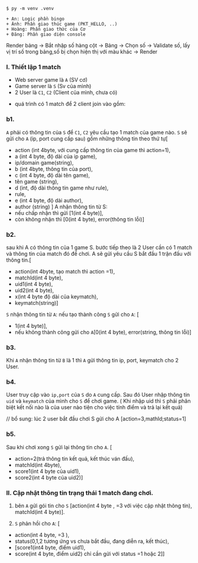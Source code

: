 ```
$ py -m venv .venv

+ An: Logic phần bingo
+ Ánh: Phần giao thúc game (PKT_HELLO, ..)
+ Hoàng: Phần giao thức của Cơ
+ Đăng: Phần giao diện console
```

Render bảng -> Bắt nhập số hàng cột -> Bảng -> Chọn số -> Validate số, lấy vị trí số trong bảng,số bị chọn hiện thị với màu khác -> Render

### I. Thiết lập 1 match
+ Web server game là `A` (SV cơ)
+ Game server là `S` (Sv của mình)
+ 2 User là `C1`, `C2` (Client của mình, chưa có)

* quá trình có 1 match để 2 client join vào gồm:
### b1. 

`A` phải có thông tin của `S` để `C1`, `C2` yêu cầu tạo 1 match của game nào. 
	`S` sẽ gửi cho `A` (ip, port cung cấp sau) gồm những thông tin  theo thứ tự[

+ action (int 4byte, với cung cấp thông tin của game thì action=1),
+ a (int 4 byte, độ dài của ip game), 
+ ip/domain game(string), 
+ b (int 4byte, thông tin của port), 
+ c (int 4 byte, độ dài tên game), 
+ tên game (string), 
+ d (int, độ dài thông tin game như rule), 
+ rule,
+ e (int 4 byte, độ dài author), 
+ author (string)
]
	A nhận thông tin từ S: 
+ nếu chấp nhận thì gửi [1(int 4 byte)], 
+ còn không nhận thì [0(int 4 byte), error(thông tin lỗi)]

### b2. 
sau khi A có thông tin của 1 game S. bước tiếp theo là 2 User cần có 1 match và thông tin của match đó để chơi. 
	A sẽ gửi yêu cầu S bắt đầu 1 trận đấu với thông tin.[
+ action(int 4byte, tạo match thì action =1),
+ matchId(int 4 byte),
+ uid1(int 4 byte), 
+ uid2(int 4 byte), 
+ x(int 4 byte độ dài của keymatch), 
+ keymatch(string)]

`S` nhận thông tin từ `A`: nếu tạo thành công `S` gửi cho `A`: [
+ 1(int 4 byte)], 
+ nếu không thành công gửi cho `A`[0(int 4 byte), error(string, thông tin lỗi)]

### b3. 
Khi `A` nhận thông tin từ `B` là 1 thì `A` gửi thông tin ip, port, keymatch cho 2 User.




### b4. 
User truy cập vào `ip,port` của `S` do `A` cung cấp. 
Sau đó User nhập thông tin `uid` và `keymatch` của mình cho `S` để chơi game.
( Khi nhập uid thì `S` phải phân biệt kết nối nào là của user nào tiện cho việc tính điểm và trả lại kết quả)

// bổ sung: lúc 2 user bắt đầu chơi S gửi cho A [action=3,mathId;status=1]

### b5. 
Sau khi chơi xong `S` gửi lại thông tin cho `A`. [ 
+ action=2(trả thông tin kết quả, kết thúc ván đấu),
+ matchId(int 4byte), 
+ score1(int 4 byte của uid1), 
+ score2(int 4 byte của uid2)] 

### II. Cập nhật thông tin trạng thái 1 match đang chơi.

1. bên `A` gửi gói tin cho `S`  [action(int 4 byte , =3 với việc cập nhật thông tin), matchId(int 4 byte)].

2. `S` phản hồi cho `A`: [
+ action(int 4 byte, =3 ), 
+ status(0,1,2 tương ứng vs chưa bắt đầu, đang diễn ra, kết thúc), 
+ [score1(int4 byte, điểm uid1), 
+ score(int 4 byte, điểm uid2) chỉ cần gửi với status =1 hoặc 2]]

